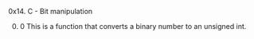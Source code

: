 0x14. C - Bit manipulation

0. 0
This is a function that converts a binary number to an unsigned int.
